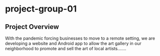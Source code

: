 # project-group-01
## Project Overview
With the pandemic forcing businesses to move to a remote setting, we are developing a website and Android app to allow the art gallery in our neighborhood to promote and sell the art of local artists.......
